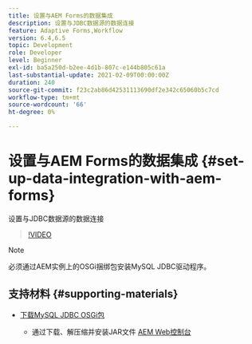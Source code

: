 ```yaml
---
title: 设置与AEM Forms的数据集成
description: 设置与JDBC数据源的数据连接
feature: Adaptive Forms,Workflow
version: 6.4,6.5
topic: Development
role: Developer
level: Beginner
exl-id: ba5a250d-b2ee-4d1b-807c-e144b805c61a
last-substantial-update: 2021-02-09T00:00:00Z
duration: 240
source-git-commit: f23c2ab86d42531113690df2e342c65060b5c7cd
workflow-type: tm+mt
source-wordcount: '66'
ht-degree: 0%

---
```


# 设置与AEM Forms的数据集成 {#set-up-data-integration-with-aem-forms}

设置与JDBC数据源的数据连接

>[!VIDEO](https://video.tv.adobe.com/v/17724?quality=12&learn=on)

>[!NOTE]
>
>必须通过AEM实例上的OSGi捆绑包安装MySQL JDBC驱动程序。

## 支持材料 {#supporting-materials}

* [下载MySQL JDBC OSGi包](https://dev.mysql.com/downloads/connector/j/)

   * 通过下载、解压缩并安装JAR文件 [AEM Web控制台](http://localhost:4502/system/console/bundles)
